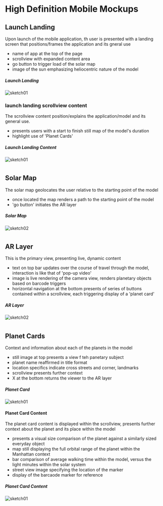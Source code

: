 # High Definition Mobile Mockups

## Launch Landing
Upon launch of the mobile application, th user is presented with a landing screen that positions/frames the application and its gneral use
- name of app at the top of the page
- scrollview with expanded content area
- go button to trigger load of the solar map
- image of the sun emphasizing heliocentric nature of the model
##### Launch Landing
![sketch01](https://github.com/moriartp/ms2/blob/master/mocks/_01-launchlanding.jpg)

### launch landing scrollview content
The scrollview content position/explains the application/model and its general use.
- presents users with a start to finish still map of the model's duration
- highlight use of 'Planet Cards'
##### Launch Landing Content
![sketch01](https://github.com/moriartp/ms2/blob/master/mocks/_01-launchlandingContent.jpg)

#
## Solar Map
The solar map geolocates the user relative to the starting point of the model
- once located the map renders a path to the starting point of the model
- 'go button' initiates the AR layer

##### Solar Map
![sketch02](https://github.com/moriartp/ms2/blob/master/mocks/_04-solarMap.jpg)

#
## AR Layer
This is the primary view, presenting live, dynamic content
- text on top bar updates over the course of travel through the model, interaction is like that of 'pop-up video'
- image is live rendering of the camera view, renders planetary objects based on barcode triggers
- horizontal navigation at the bottom presents of series of buttons contained within a scrollview, each triggering display of a 'planet card'
##### AR Layer
![sketch02](https://github.com/moriartp/ms2/blob/master/mocks/_02-ARlayer.jpg)

#
## Planet Cards
Context and information about each of the planets in the model
- still image at top presents a view f teh panetary subject
- planet name reaffirmed in title format
- location specifics indicate cross streets and corner, landmarks
- scrollview presents further context 
- X at the bottom returns the viewer to the AR layer
##### Planet Card
![sketch01](https://github.com/moriartp/ms2/blob/master/mocks/_03-planetCard.jpg)

#### Planet Card Content
The planet card content is displayed within the scrollview, presents further context about the planet and its place within the model
- presents a visual size comparison of the planet against a similarly sized everyday object
- map still displaying the full orbital range of the planet within the Manhattan context
- bar comparison of average walking time within the model, versus the light minutes within the solar system
- street view image specifying the location of the marker
- display of the barcaode marker for reference
##### Planet Card Content
![sketch01](https://github.com/moriartp/ms2/blob/master/mocks/_03-planetCardContent.jpg)